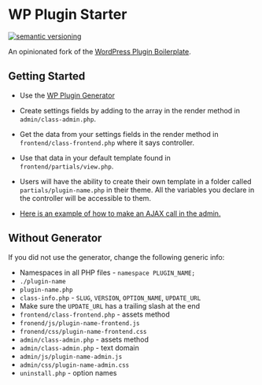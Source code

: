 # WP Plugin Starter

[![semantic versioning](https://img.shields.io/github/release/joshcummingsdesign/wp-plugin-starter.svg)](https://github.com/joshcummingsdesign/wp-plugin-starter)

An opinionated fork of the [WordPress Plugin Boilerplate](https://github.com/DevinVinson/WordPress-Plugin-Boilerplate).

## Getting Started

* Use the [WP Plugin Generator](https://plugin.madebygrizzly.com)

* Create settings fields by adding to the array in the render method in `admin/class-admin.php`.

* Get the data from your settings fields in the render method in `frontend/class-frontend.php` where it says controller.

* Use that data in your default template found in `frontend/partials/view.php`.

* Users will have the ability to create their own template in a folder called `partials/plugin-name.php` in their theme. All the variables you declare in the controller will be accessible to them.

* [Here is an example of how to make an AJAX call in the admin.](https://github.com/joshcummingsdesign/wp-plugin-starter/issues/17)

## Without Generator

If you did not use the generator, change the following generic info:
  * Namespaces in all PHP files - `namespace PLUGIN_NAME;`
  * `./plugin-name`
  * `plugin-name.php`
  * `class-info.php` - `SLUG`, `VERSION`, `OPTION_NAME`, `UPDATE_URL`
  * Make sure the `UPDATE_URL` has a trailing slash at the end
  * `frontend/class-frontend.php` - assets method
  * `fronend/js/plugin-name-frontend.js`
  * `fronend/css/plugin-name-frontend.css`
  * `admin/class-admin.php` - assets method
  * `admin/class-admin.php` - text domain
  * `admin/js/plugin-name-admin.js`
  * `admin/css/plugin-name-admin.css`
  * `uninstall.php` - option names
